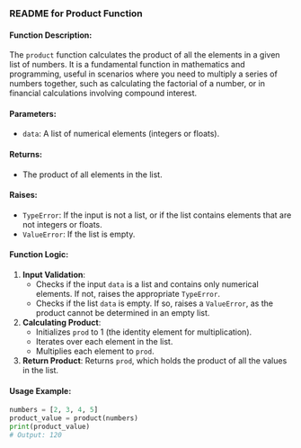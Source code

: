 ### README for Product Function

#### Function Description:
The `product` function calculates the product of all the elements in a given list of numbers. It is a fundamental function in mathematics and programming, useful in scenarios where you need to multiply a series of numbers together, such as calculating the factorial of a number, or in financial calculations involving compound interest.

#### Parameters:
- `data`: A list of numerical elements (integers or floats).

#### Returns:
- The product of all elements in the list.

#### Raises:
- `TypeError`: If the input is not a list, or if the list contains elements that are not integers or floats.
- `ValueError`: If the list is empty.

#### Function Logic:
1. **Input Validation**: 
   - Checks if the input `data` is a list and contains only numerical elements. If not, raises the appropriate `TypeError`.
   - Checks if the list `data` is empty. If so, raises a `ValueError`, as the product cannot be determined in an empty list.
2. **Calculating Product**:
   - Initializes `prod` to 1 (the identity element for multiplication).
   - Iterates over each element in the list.
   - Multiplies each element to `prod`.
3. **Return Product**: Returns `prod`, which holds the product of all the values in the list.

#### Usage Example:
```python
numbers = [2, 3, 4, 5]
product_value = product(numbers)
print(product_value)
# Output: 120
```
